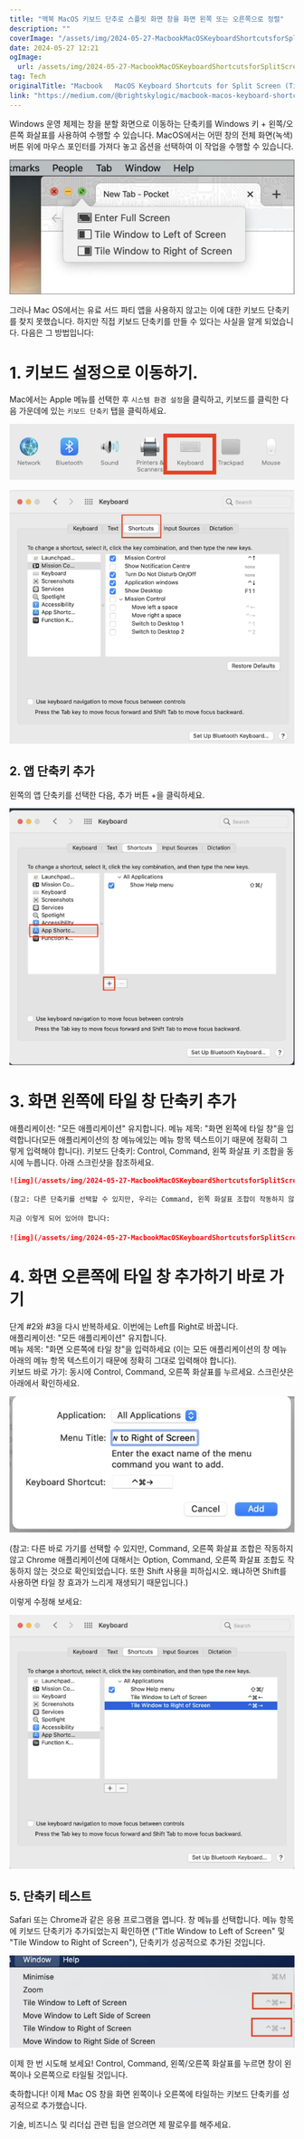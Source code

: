 ```yaml
---
title: "맥북 MacOS 키보드 단추로 스플릿 화면 창을 화면 왼쪽 또는 오른쪽으로 정렬"
description: ""
coverImage: "/assets/img/2024-05-27-MacbookMacOSKeyboardShortcutsforSplitScreenTileWindowstoLeftorRightofScreen_0.png"
date: 2024-05-27 12:21
ogImage: 
  url: /assets/img/2024-05-27-MacbookMacOSKeyboardShortcutsforSplitScreenTileWindowstoLeftorRightofScreen_0.png
tag: Tech
originalTitle: "Macbook   MacOS Keyboard Shortcuts for Split Screen (Tile Windows to Left or Right of Screen)"
link: "https://medium.com/@brightskylogic/macbook-macos-keyboard-shortcuts-for-split-screen-tile-windows-left-and-right-d5ebb6342d37"
---
```



Windows 운영 체제는 창을 분할 화면으로 이동하는 단축키를 Windows 키 + 왼쪽/오른쪽 화살표를 사용하여 수행할 수 있습니다. MacOS에서는 어떤 창의 전체 화면(녹색) 버튼 위에 마우스 포인터를 가져다 놓고 옵션을 선택하여 이 작업을 수행할 수 있습니다.

![MacOS Keyboard Shortcuts for Split Screen](/assets/img/2024-05-27-MacbookMacOSKeyboardShortcutsforSplitScreenTileWindowstoLeftorRightofScreen_0.png)

그러나 Mac OS에서는 유료 서드 파티 앱을 사용하지 않고는 이에 대한 키보드 단축키를 찾지 못했습니다. 하지만 직접 키보드 단축키를 만들 수 있다는 사실을 알게 되었습니다. 다음은 그 방법입니다:

# 1. 키보드 설정으로 이동하기.

<div class="content-ad"></div>

Mac에서는 Apple 메뉴를 선택한 후 `시스템 환경 설정`을 클릭하고, 키보드를 클릭한 다음 가운데에 있는 `키보드 단축키` 탭을 클릭하세요.

![이미지](/assets/img/2024-05-27-MacbookMacOSKeyboardShortcutsforSplitScreenTileWindowstoLeftorRightofScreen_1.png)

![이미지](/assets/img/2024-05-27-MacbookMacOSKeyboardShortcutsforSplitScreenTileWindowstoLeftorRightofScreen_2.png)

## 2. 앱 단축키 추가

<div class="content-ad"></div>

왼쪽의 앱 단축키를 선택한 다음, 추가 버튼 +을 클릭하세요.

![이미지](/assets/img/2024-05-27-MacbookMacOSKeyboardShortcutsforSplitScreenTileWindowstoLeftorRightofScreen_3.png)

# 3. 화면 왼쪽에 타일 창 단축키 추가

애플리케이션: "모든 애플리케이션" 유지합니다.
메뉴 제목: "화면 왼쪽에 타일 창"을 입력합니다(모든 애플리케이션의 창 메뉴에있는 메뉴 항목 텍스트이기 때문에 정확히 그렇게 입력해야 합니다).
키보드 단축키: Control, Command, 왼쪽 화살표 키 조합을 동시에 누릅니다. 아래 스크린샷을 참조하세요.

<div class="content-ad"></div>

```markdown
![img](/assets/img/2024-05-27-MacbookMacOSKeyboardShortcutsforSplitScreenTileWindowstoLeftorRightofScreen_4.png)

(참고: 다른 단축키를 선택할 수 있지만, 우리는 Command, 왼쪽 화살표 조합이 작동하지 않고 Option, Command, 왼쪽 화살표 조합도 Chrome 애플리케이션에서 작동하지 않는다는 것을 발견했습니다. 또한 시프트를 사용하지 마십시오. 그렇게 하면 창 타일링 효과가 슬로우 모션으로 발생합니다.)

지금 이렇게 되어 있어야 합니다:

![img](/assets/img/2024-05-27-MacbookMacOSKeyboardShortcutsforSplitScreenTileWindowstoLeftorRightofScreen_5.png)
```

<div class="content-ad"></div>

# 4. 화면 오른쪽에 타일 창 추가하기 바로 가기

단계 #2와 #3을 다시 반복하세요. 이번에는 Left를 Right로 바꿉니다.  
애플리케이션: "모든 애플리케이션" 유지합니다.  
메뉴 제목: "화면 오른쪽에 타일 창"을 입력하세요 (이는 모든 애플리케이션의 창 메뉴 아래의 메뉴 항목 텍스트이기 때문에 정확히 그대로 입력해야 합니다).  
키보드 바로 가기: 동시에 Control, Command, 오른쪽 화살표를 누르세요. 스크린샷은 아래에서 확인하세요.

![스크린샷](/assets/img/2024-05-27-MacbookMacOSKeyboardShortcutsforSplitScreenTileWindowstoLeftorRightofScreen_6.png)

(참고: 다른 바로 가기를 선택할 수 있지만, Command, 오른쪽 화살표 조합은 작동하지 않고 Chrome 애플리케이션에 대해서는 Option, Command, 오른쪽 화살표 조합도 작동하지 않는 것으로 확인되었습니다. 또한 Shift 사용을 피하십시오. 왜냐하면 Shift를 사용하면 타일 창 효과가 느리게 재생되기 때문입니다.)

<div class="content-ad"></div>

이렇게 수정해 보세요:

![Image](/assets/img/2024-05-27-MacbookMacOSKeyboardShortcutsforSplitScreenTileWindowstoLeftorRightofScreen_7.png)

## 5. 단축키 테스트

Safari 또는 Chrome과 같은 응용 프로그램을 엽니다. 창 메뉴를 선택합니다. 메뉴 항목에 키보드 단축키가 추가되었는지 확인하면 ("Title Window to Left of Screen" 및 "Tile Window to Right of Screen"), 단축키가 성공적으로 추가된 것입니다.

<div class="content-ad"></div>

![image](/assets/img/2024-05-27-MacbookMacOSKeyboardShortcutsforSplitScreenTileWindowstoLeftorRightofScreen_8.png)

이제 한 번 시도해 보세요! Control, Command, 왼쪽/오른쪽 화살표를 누르면 창이 왼쪽이나 오른쪽으로 타일될 것입니다.

축하합니다! 이제 Mac OS 창을 화면 왼쪽이나 오른쪽에 타일하는 키보드 단축키를 성공적으로 추가했습니다.

기술, 비즈니스 및 리더십 관련 팁을 얻으려면 제 팔로우를 해주세요.